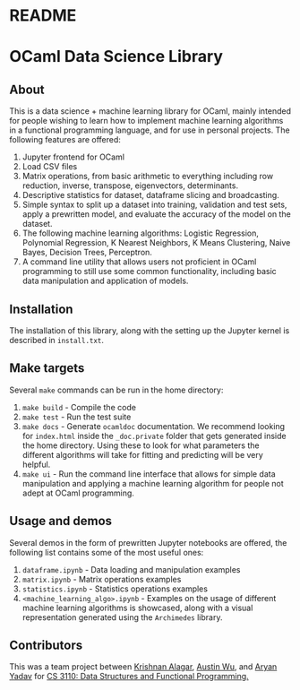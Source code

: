 # README
# OCaml Data Science Library

## About
This is a data science + machine learning library for OCaml, mainly intended for people wishing to learn how to implement machine learning algorithms in a functional programming language, and for use in personal projects. The following features are offered:

 1. Jupyter frontend for OCaml
 2. Load CSV files
 3. Matrix operations, from basic arithmetic to everything including row reduction, inverse, transpose, eigenvectors, determinants.
 4. Descriptive statistics for dataset, dataframe slicing and broadcasting.
 5. Simple syntax to split up a dataset into training, validation and test sets, apply a prewritten model, and evaluate the accuracy of the model on the dataset.
 6. The following machine learning algorithms: Logistic Regression, Polynomial Regression, K Nearest Neighbors, K Means Clustering, Naive Bayes, Decision Trees, Perceptron.
 8. A command line utility that allows users not proficient in OCaml programming to still use some common functionality, including basic data manipulation and application of models. 
 
## Installation

The installation of this library, along with the setting up the Jupyter kernel is described in `install.txt`.

## Make targets

Several `make` commands can be run in the home directory:

 1. `make build` - Compile the code
 2. `make test` - Run the test suite
 3. `make docs` - Generate `ocamldoc` documentation. We recommend looking for `index.html` inside the `_doc.private` folder that gets generated inside the home directory. Using these to look for what parameters the different algorithms will take for fitting and predicting will be very helpful.
 4. `make ui` - Run the command line interface that allows for simple data manipulation and applying a machine learning algorithm for people not adept at OCaml programming.
 
 ## Usage and demos

Several demos in the form of prewritten Jupyter notebooks are offered, the following list contains some of the most useful ones:

 1. `dataframe.ipynb` - Data loading and manipulation examples
 2. `matrix.ipynb` - Matrix operations examples
 3.  `statistics.ipynb` - Statistics operations examples 
 4.  `<machine_learning_algo>.ipynb` - Examples on the usage of different machine learning algorithms is showcased, along with a visual representation generated using the `Archimedes` library.

## Contributors

This was a team project between [Krishnan Alagar](https://github.com/kalagar1), [Austin Wu](https://github.com/20austinw), and [Aryan Yadav](https://github.com/Aryan77/) for [CS 3110: Data Structures and Functional Programming.](https://classes.cornell.edu/browse/roster/SP21/class/CS/3110) 
